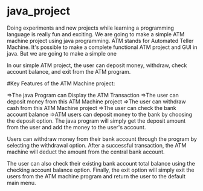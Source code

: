 # java_project

Doing experiments and new projects while learning a programming language is really fun and exciting. We are going to make a simple ATM machine project using java programming. ATM stands for Automated Teller Machine. It's possible to make a complete functional ATM project and GUI in java. But we are going to make a simple one

In our simple ATM project, the user can deposit money, withdraw, check account balance, and exit from the ATM program.

#Key Features of the ATM Machine project:

=>The java Program can Display the ATM Transaction
=>The user can deposit money from this ATM Machine project
=>The user can withdraw cash from this ATM Machine project
=>The user can check the bank account balance
=>ATM users can deposit money to the bank by choosing the deposit option. The java program will simply get the deposit amount from the user and add the money to the user's account.

Users can withdraw money from their bank account through the program by selecting the withdrawal option. After a successful transaction, the ATM machine will deduct the amount from the central bank account.

The user can also check their existing bank account total balance using the checking account balance option.
Finally, the exit option will simply exit the users from the ATM machine program and return the user to the default main menu.
